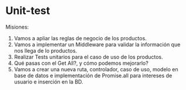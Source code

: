 # Unit-test

Misiones:

1. Vamos a apliar las reglas de negocio de los productos.
2. Vamos a implementar un Middleware para validar la información que nos llega de lo productos.
3. Realizar Tests unitarios para el caso de uso de los productos.
4. Qué pasas con el Get All?, y cómo podemos mejorarlo?
5. Vamos a crear una nueva ruta, controlador, caso de uso, modelo en base de datos e implementación de Promise.all para intereses de usuario e inserción en la BD.